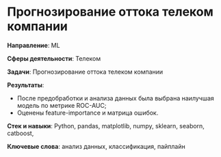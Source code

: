 # Прогнозирование оттока телеком компании

**Направление**: ML

**Сферы деятельности**: Телеком

**Задачи**: Прогнозирование оттока телеком компании

**Результаты**: 
- После предобработки и анализа данных была выбрана наилучшая модель по метрике ROC-AUC;
- Оценены feature-importance и матрица ошибок.

**Стек и навыки**:
Python, pandas, matplotlib, numpy, sklearn, seaborn, catboost, 

**Ключевые слова**:
анализ данных, классификация, пайплайн
